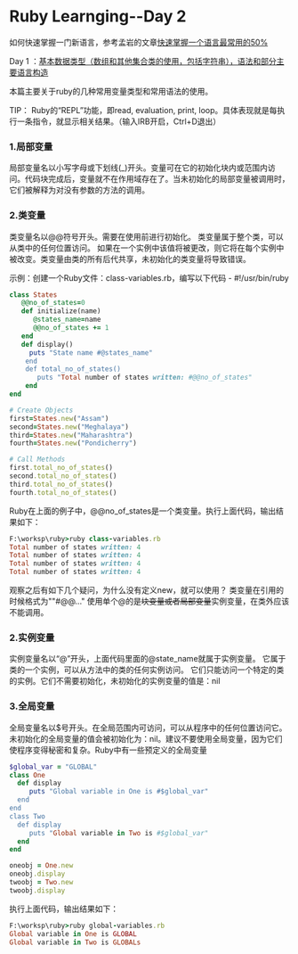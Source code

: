 # Ruby Learnging--Day 2
如何快速掌握一门新语言，参考孟岩的文章[快速掌握一个语言最常用的50%](https://blog.csdn.net/myan/article/details/3144661) 

Day 1 ：[基本数据类型（数组和其他集合类的使用，包括字符串），语法和部分主要语言构造](https://github.com/liekejiang/Writing/blob/master/Ruby%20Learning/Ruby%20Learnging--Day%201.md)

本篇主要关于ruby的几种常用变量类型和常用语法的使用。

TIP： Ruby的“REPL”功能，即read, evaluation, print, loop。具体表现就是每执行一条指令，就显示相关结果。（输入IRB开启，Ctrl+D退出）
### 1.局部变量
局部变量名以小写字母或下划线(_)开头。变量可在它的初始化块内或范围内访问。代码块完成后，变量就不在作用域存在了。当未初始化的局部变量被调用时，它们被解释为对没有参数的方法的调用。

### 2.类变量
类变量名以@@符号开头。需要在使用前进行初始化。 类变量属于整个类，可以从类中的任何位置访问。 如果在一个实例中该值将被更改，则它将在每个实例中被改变。类变量由类的所有后代共享，未初始化的类变量将导致错误。

示例：创建一个Ruby文件：class-variables.rb，编写以下代码 - #!/usr/bin/ruby   
```ruby
class States   
   @@no_of_states=0   
   def initialize(name)   
      @states_name=name   
      @@no_of_states += 1   
   end   
   def display()   
     puts "State name #@states_name"   
    end   
    def total_no_of_states()   
       puts "Total number of states written: #@@no_of_states"   
    end   
end   

# Create Objects   
first=States.new("Assam")   
second=States.new("Meghalaya")   
third=States.new("Maharashtra")   
fourth=States.new("Pondicherry")   

# Call Methods   
first.total_no_of_states()   
second.total_no_of_states()   
third.total_no_of_states()   
fourth.total_no_of_states()
```
Ruby在上面的例子中，@@no_of_states是一个类变量。执行上面代码，输出结果如下：

```ruby
F:\worksp\ruby>ruby class-variables.rb
Total number of states written: 4
Total number of states written: 4
Total number of states written: 4
Total number of states written: 4
```
观察之后有如下几个疑问，为什么没有定义new，就可以使用？ 类变量在引用的时候格式为""#@@..."
使用单个@的是~~块变量或者局部变量~~实例变量，在类外应该不能调用。

### 2.实例变量
实例变量名以“@”开头，上面代码里面的@state_name就属于实例变量。 它属于类的一个实例，可以从方法中的类的任何实例访问。 它们只能访问一个特定的类的实例。它们不需要初始化，未初始化的实例变量的值是：nil 

### 3.全局变量
全局变量名以$号开头。在全局范围内可访问，可以从程序中的任何位置访问它。未初始化的全局变量的值会被初始化为：nil。建议不要使用全局变量，因为它们使程序变得秘密和复杂。Ruby中有一些预定义的全局变量
```ruby
$global_var = "GLOBAL"   
class One   
  def display   
     puts "Global variable in One is #$global_var"   
  end   
end   
class Two   
  def display   
     puts "Global variable in Two is #$global_var"   
  end   
end   

oneobj = One.new   
oneobj.display   
twoobj = Two.new   
twoobj.display
```

执行上面代码，输出结果如下：
```ruby
F:\worksp\ruby>ruby global-variables.rb
Global variable in One is GLOBAL
Global variable in Two is GLOBALs
```
